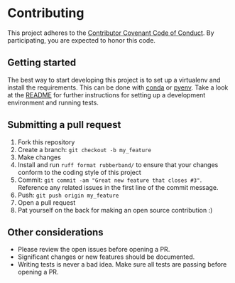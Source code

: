 # Contributing

This project adheres to the [Contributor Covenant Code of Conduct](https://www.contributor-covenant.org/version/3/0/code_of_conduct/). By participating, you are expected to honor this code.

## Getting started

The best way to start developing this project is to set up a virtualenv and install the requirements. This can be done with [conda](http://conda.pydata.org/docs/) or [pyenv](https://github.com/pyenv/pyenv). Take a look at the [README](README.md) for further instructions for setting up a development environment and running tests.

## Submitting a pull request

1. Fork this repository
2. Create a branch: `git checkout -b my_feature`
3. Make changes
4. Install and run `ruff format rubberband/` to ensure that your changes conform to the coding style of this project
6. Commit: `git commit -am "Great new feature that closes #3"`. Reference any related issues in the first line of the commit message.
7. Push: `git push origin my_feature`
8. Open a pull request
9. Pat yourself on the back for making an open source contribution :)

## Other considerations

- Please review the open issues before opening a PR.
- Significant changes or new features should be documented.
- Writing tests is never a bad idea. Make sure all tests are passing before opening a PR.

